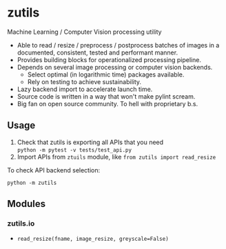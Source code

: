 # zutils

Machine Learning / Computer Vision processing utility

* Able to read / resize / preprocess / postprocess batches of images in a documented, consistent, tested and performant manner.
* Provides building blocks for operationalized processing pipeline.
* Depends on several image processing or computer vision backends.
  * Select optimal (in logarithmic time) packages available.
  * Rely on testing to achieve sustainability.
* Lazy backend import to accelerate launch time.
* Source code is written in a way that won't make pylint scream.
* Big fan on open source community. To hell with proprietary b.s.

## Usage

1. Check that zutils is exporting all APIs that you need  
  `python -m pytest -v tests/test_api.py`
2. Import APIs from `ztuils` module, like `from zutils import read_resize`

To check API backend selection:

`python -m zutils`

## Modules

### zutils.io

* `read_resize(fname, image_resize, greyscale=False)`
